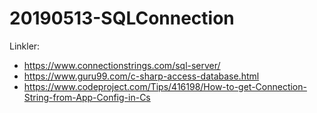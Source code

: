 # 20190513-SQLConnection

Linkler:
- https://www.connectionstrings.com/sql-server/
- https://www.guru99.com/c-sharp-access-database.html
- https://www.codeproject.com/Tips/416198/How-to-get-Connection-String-from-App-Config-in-Cs